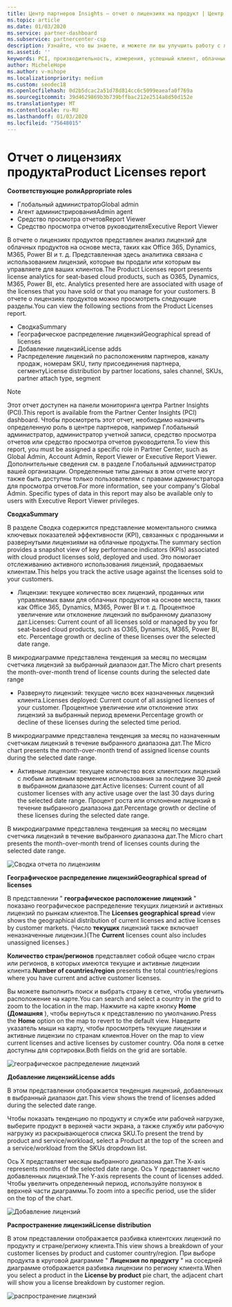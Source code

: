 ```yaml
---
title: Центр партнеров Insights — отчет о лицензиях на продукт | Центр партнеров
ms.topic: article
ms.date: 01/03/2020
ms.service: partner-dashboard
ms.subservice: partnercenter-csp
description: Узнайте, что вы знаете, и можете ли вы улучшить работу с лицензированными (или на месте) облачными продуктами, которые вы продаете клиентам или управляете ими.
ms.assetid: ''
keywords: PCI, производительность, измерения, успешный клиент, облачные подписки, аналитика, отчет
author: MicheleHope
ms.author: v-mihope
ms.localizationpriority: medium
ms.custom: seodec18
ms.openlocfilehash: 0d2b5dcac2a51d78d814cc6c5099eaeafa0f769a
ms.sourcegitcommit: 39d4629869b3b739bffbac212e2514a8d50d152e
ms.translationtype: MT
ms.contentlocale: ru-RU
ms.lasthandoff: 01/03/2020
ms.locfileid: "75648015"
---
```

# <a name="product-licenses-report"></a><span data-ttu-id="d8ef0-104">Отчет о лицензиях продукта</span><span class="sxs-lookup"><span data-stu-id="d8ef0-104">Product Licenses report</span></span>

<span data-ttu-id="d8ef0-105">**Соответствующие роли**</span><span class="sxs-lookup"><span data-stu-id="d8ef0-105">**Appropriate roles**</span></span>
- <span data-ttu-id="d8ef0-106">Глобальный администратор</span><span class="sxs-lookup"><span data-stu-id="d8ef0-106">Global admin</span></span>
- <span data-ttu-id="d8ef0-107">Агент администрирования</span><span class="sxs-lookup"><span data-stu-id="d8ef0-107">Admin agent</span></span>
- <span data-ttu-id="d8ef0-108">Средство просмотра отчетов</span><span class="sxs-lookup"><span data-stu-id="d8ef0-108">Report Viewer</span></span>
- <span data-ttu-id="d8ef0-109">Средство просмотра отчетов руководителя</span><span class="sxs-lookup"><span data-stu-id="d8ef0-109">Executive Report Viewer</span></span>

<span data-ttu-id="d8ef0-110">В отчете о лицензиях продуктов представлен анализ лицензий для облачных продуктов на основе места, таких как Office 365, Dynamics, M365, Power BI и т. д. Представленная здесь аналитика связана с использованием лицензий, которые вы продали или которым вы управляете для ваших клиентов.</span><span class="sxs-lookup"><span data-stu-id="d8ef0-110">The Product Licenses report presents license analytics for seat-based cloud products, such as O365, Dynamics, M365, Power BI, etc. Analytics presented here are associated with usage of the licenses that you have sold or that you manage for your customers.</span></span> <span data-ttu-id="d8ef0-111">В отчете о лицензиях продуктов можно просмотреть следующие разделы.</span><span class="sxs-lookup"><span data-stu-id="d8ef0-111">You can view the following sections from the Product Licenses report.</span></span>

- <span data-ttu-id="d8ef0-112">Сводка</span><span class="sxs-lookup"><span data-stu-id="d8ef0-112">Summary</span></span>
- <span data-ttu-id="d8ef0-113">Географическое распределение лицензий</span><span class="sxs-lookup"><span data-stu-id="d8ef0-113">Geographical spread of licenses</span></span>
- <span data-ttu-id="d8ef0-114">Добавление лицензий</span><span class="sxs-lookup"><span data-stu-id="d8ef0-114">License adds</span></span>
- <span data-ttu-id="d8ef0-115">Распределение лицензий по расположениям партнеров, каналу продаж, номерам SKU, типу присоединения партнера, сегменту</span><span class="sxs-lookup"><span data-stu-id="d8ef0-115">License distribution by partner locations, sales channel, SKUs, partner attach type, segment</span></span>

 > [!NOTE]
 > <span data-ttu-id="d8ef0-116">Этот отчет доступен на панели мониторинга центра Partner Insights (PCI).</span><span class="sxs-lookup"><span data-stu-id="d8ef0-116">This report is available from the Partner Center Insights (PCI) dashboard.</span></span> <span data-ttu-id="d8ef0-117">Чтобы просмотреть этот отчет, необходимо назначить определенную роль в центре партнеров, например Глобальный администратор, администратор учетной записи, средство просмотра отчетов или средство просмотра отчетов руководителя.</span><span class="sxs-lookup"><span data-stu-id="d8ef0-117">To view this report, you must be assigned a specific role in Partner Center, such as Global Admin, Account Admin, Report Viewer or Executive Report Viewer.</span></span> <span data-ttu-id="d8ef0-118">Дополнительные сведения см. в разделе Глобальный администратор вашей организации. Определенные типы данных в этом отчете могут также быть доступны только пользователям с правами администратора для просмотра отчетов.</span><span class="sxs-lookup"><span data-stu-id="d8ef0-118">For more information, see your company's Global Admin. Specific types of data in this report may also be available only to users with Executive Report Viewer privileges.</span></span>

<span data-ttu-id="d8ef0-119">**Сводка**</span><span class="sxs-lookup"><span data-stu-id="d8ef0-119">**Summary**</span></span>

<span data-ttu-id="d8ef0-120">В разделе Сводка содержится представление моментального снимка ключевых показателей эффективности (KPI), связанных с проданными и развернутыми лицензиями на облачные продукты.</span><span class="sxs-lookup"><span data-stu-id="d8ef0-120">The summary section provides a snapshot view of key performance indicators (KPIs) associated with cloud product licenses sold, deployed and used.</span></span> <span data-ttu-id="d8ef0-121">Это помогает отслеживанию активного использования лицензий, продаваемых клиентам.</span><span class="sxs-lookup"><span data-stu-id="d8ef0-121">This helps you track the active usage against the licenses sold to your customers.</span></span>

- <span data-ttu-id="d8ef0-122">Лицензии: текущее количество всех лицензий, проданных или управляемых вами для облачных продуктов на основе места, таких как Office 365, Dynamics, M365, Power BI и т. д. Процентное увеличение или отклонение лицензий по выбранному диапазону дат.</span><span class="sxs-lookup"><span data-stu-id="d8ef0-122">Licenses: Current count of all licenses sold or managed by you for seat-based cloud products, such as O365, Dynamics, M365, Power BI, etc. Percentage growth or decline of these licenses over the selected date range.</span></span>

<span data-ttu-id="d8ef0-123">В микродиаграмме представлена тенденция за месяц по месяцам счетчика лицензий за выбранный диапазон дат.</span><span class="sxs-lookup"><span data-stu-id="d8ef0-123">The Micro chart presents the month-over-month trend of license counts during the selected date range</span></span>

- <span data-ttu-id="d8ef0-124">Развернуто лицензий: текущее число всех назначенных лицензий клиента.</span><span class="sxs-lookup"><span data-stu-id="d8ef0-124">Licenses deployed: Current count of all assigned licenses of your customer.</span></span>
<span data-ttu-id="d8ef0-125">Процентное увеличение или отклонение этих лицензий за выбранный период времени.</span><span class="sxs-lookup"><span data-stu-id="d8ef0-125">Percentage growth or decline of these licenses during the selected time period.</span></span>

<span data-ttu-id="d8ef0-126">В микродиаграмме представлена тенденция за месяц по назначенным счетчикам лицензий в течение выбранного диапазона дат.</span><span class="sxs-lookup"><span data-stu-id="d8ef0-126">The Micro chart presents the month-over-month trend of assigned license counts during the selected date range.</span></span>

- <span data-ttu-id="d8ef0-127">Активные лицензии: текущее количество всех клиентских лицензий с любым активным временем использования за последние 30 дней в выбранном диапазоне дат.</span><span class="sxs-lookup"><span data-stu-id="d8ef0-127">Active licenses: Current count of all customer licenses with any active usage over the last 30 days during the selected date range.</span></span>
<span data-ttu-id="d8ef0-128">Процент роста или отклонение лицензий в течение выбранного диапазона дат.</span><span class="sxs-lookup"><span data-stu-id="d8ef0-128">Percentage growth or decline of these licenses during the selected date range.</span></span>

<span data-ttu-id="d8ef0-129">В микродиаграмме представлена тенденция за месяц по месяцам счетчика лицензий в течение выбранного диапазона дат.</span><span class="sxs-lookup"><span data-stu-id="d8ef0-129">The Micro chart presents the month-over-month trend of licenses counts during the selected date range.</span></span>

![Сводка отчета по лицензиям](images/pci/pci_licenses_report_summary_1.png)

<span data-ttu-id="d8ef0-131">**Географическое распределение лицензий**</span><span class="sxs-lookup"><span data-stu-id="d8ef0-131">**Geographical spread of licenses**</span></span>

<span data-ttu-id="d8ef0-132">В представлении " **географическое расположение лицензий** " показано географическое распределение текущих лицензий и активных лицензий по рынкам клиентов.</span><span class="sxs-lookup"><span data-stu-id="d8ef0-132">The **Licenses geographical spread** view shows the geographical distribution of current licenses and active licenses by customer markets.</span></span> <span data-ttu-id="d8ef0-133">(Число **текущих** лицензий также включает неназначенные лицензии.)</span><span class="sxs-lookup"><span data-stu-id="d8ef0-133">(The **Current** licenses count also includes unassigned licenses.)</span></span>

<span data-ttu-id="d8ef0-134">**Количество стран/регионов** представляет собой общее число стран или регионов, в которых имеются текущие и активные лицензии клиента.</span><span class="sxs-lookup"><span data-stu-id="d8ef0-134">**Number of countries/region** presents the total countries/regions where you have current and active customer licenses.</span></span>

<span data-ttu-id="d8ef0-135">Вы можете выполнить поиск и выбрать страну в сетке, чтобы увеличить расположение на карте.</span><span class="sxs-lookup"><span data-stu-id="d8ef0-135">You can search and select a country in the grid to zoom to the location in the map.</span></span> <span data-ttu-id="d8ef0-136">Нажмите на карте кнопку **Home (Домашняя** ), чтобы вернуться к представлению по умолчанию.</span><span class="sxs-lookup"><span data-stu-id="d8ef0-136">Press the **Home** option on the map to revert to the default view.</span></span> <span data-ttu-id="d8ef0-137">Наведите указатель мыши на карту, чтобы просмотреть текущие лицензии и активные лицензии по странам клиентов.</span><span class="sxs-lookup"><span data-stu-id="d8ef0-137">Hover on the map to view current licenses and active licenses by customer country.</span></span> <span data-ttu-id="d8ef0-138">Оба поля в сетке доступны для сортировки.</span><span class="sxs-lookup"><span data-stu-id="d8ef0-138">Both fields on the grid are sortable.</span></span>

![географическое распределение лицензий](images/pci/pci_licenses_report_geo_spread_2.png)

<span data-ttu-id="d8ef0-140">**Добавление лицензий**</span><span class="sxs-lookup"><span data-stu-id="d8ef0-140">**License adds**</span></span>

<span data-ttu-id="d8ef0-141">В этом представлении отображается тенденция лицензий, добавленных в выбранный диапазон дат.</span><span class="sxs-lookup"><span data-stu-id="d8ef0-141">This view shows the trend of licenses added during the selected date range.</span></span> 

<span data-ttu-id="d8ef0-142">Чтобы показать тенденцию по продукту и службе или рабочей нагрузке, выберите продукт в верхней части экрана, а также службу или рабочую нагрузку из раскрывающегося списка SKU.</span><span class="sxs-lookup"><span data-stu-id="d8ef0-142">To present the trend by product and service/workload, select a Product at the top of the screen and a service/workload from the SKUs dropdown list.</span></span>

<span data-ttu-id="d8ef0-143">Ось X представляет месяцы выбранного диапазона дат.</span><span class="sxs-lookup"><span data-stu-id="d8ef0-143">The X-axis represents months of the selected date range.</span></span> <span data-ttu-id="d8ef0-144">Ось Y представляет число добавленных лицензий.</span><span class="sxs-lookup"><span data-stu-id="d8ef0-144">The Y-axis represents the count of licenses added.</span></span> <span data-ttu-id="d8ef0-145">Чтобы увеличить определенный период, используйте ползунок в верхней части диаграммы.</span><span class="sxs-lookup"><span data-stu-id="d8ef0-145">To zoom into a specific period, use the slider on the top of the chart.</span></span>

![Добавление лицензий](images/pci/pci_licenses_report_license_adds_3.png)

<span data-ttu-id="d8ef0-147">**Распространение лицензий**</span><span class="sxs-lookup"><span data-stu-id="d8ef0-147">**License distribution**</span></span>

<span data-ttu-id="d8ef0-148">В этом представлении отображается разбивка клиентских лицензий по продукту и стране/региону клиента.</span><span class="sxs-lookup"><span data-stu-id="d8ef0-148">This view shows a breakdown of your customer licenses by product and customer country/region.</span></span> <span data-ttu-id="d8ef0-149">При выборе продукта в круговой диаграмме " **Лицензия по продукту** " на соседней диаграмме отображается разбивка лицензии по региону клиента.</span><span class="sxs-lookup"><span data-stu-id="d8ef0-149">When you select a product in the **License by product** pie chart, the adjacent chart will show you a license breakdown by customer region.</span></span>

![распространение лицензий](images/pci/pci_licenses_report_license_distrib_4.png)
